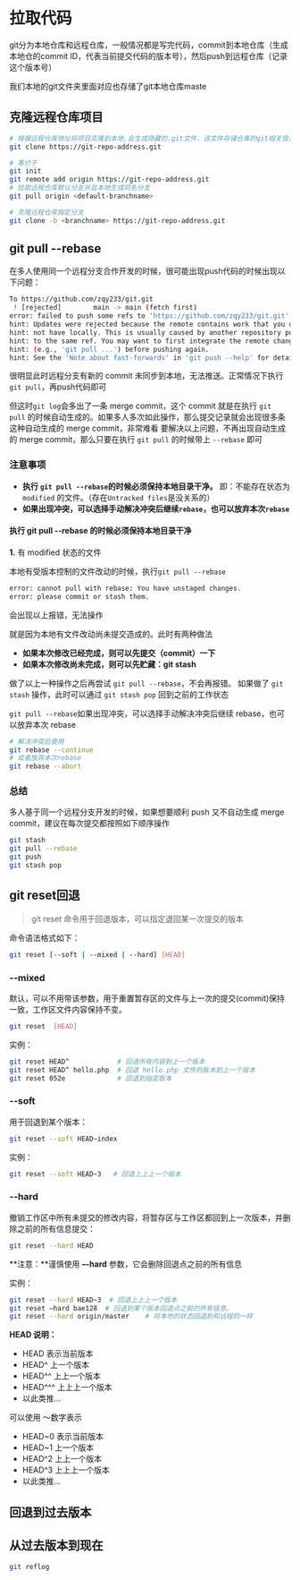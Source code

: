 # 拉取代码

git分为本地仓库和远程仓库，一般情况都是写完代码，commit到本地仓库（生成本地仓的commit ID，代表当前提交代码的版本号），然后push到远程仓库（记录这个版本号）

我们本地的git文件夹里面对应也存储了git本地仓库maste

## 克隆远程仓库项目

```sh
# 根据远程仓库地址将项目克隆到本地,会生成隐藏的.git文件，该文件存储仓库的git相关信息
git clone https://git-repo-address.git   

# 等价于
git init
git remote add origin https://git-repo-address.git    
# 拉取远程仓库默认分支并且本地生成同名分支
git pull origin <default-branchname>  

# 克隆远程仓库指定分支
git clone -b <branchname> https://git-repo-address.git  
```

## git pull --rebase

在多人使用同一个远程分支合作开发的时候，很可能出现push代码的时候出现以下问题：

```sh
To https://github.com/zqy233/git.git
 ! [rejected]        main -> main (fetch first)
error: failed to push some refs to 'https://github.com/zqy233/git.git'
hint: Updates were rejected because the remote contains work that you do
hint: not have locally. This is usually caused by another repository pushing
hint: to the same ref. You may want to first integrate the remote changes
hint: (e.g., 'git pull ...') before pushing again.
hint: See the 'Note about fast-forwards' in 'git push --help' for details.
```

很明显此时远程分支有新的 commit 未同步到本地，无法推送。正常情况下执行`git pull`，再push代码即可

但这时`git log`会多出了一条 merge commit，这个 commit 就是在执行 `git pull` 的时候自动生成的。如果多人多次如此操作，那么提交记录就会出现很多条这种自动生成的 merge commit，非常难看
要解决以上问题，不再出现自动生成的 merge commit，那么只要在执行 `git pull` 的时候带上 `--rebase` 即可

### 注意事项

- **执行 `git pull --rebase`的时候必须保持本地目录干净。** 即：不能存在状态为 `modified` 的文件。（存在`Untracked files`是没关系的）
- **如果出现冲突，可以选择手动解决冲突后继续`rebase`，也可以放弃本次`rebase`**

#### 执行 git pull --rebase 的时候必须保持本地目录干净

**1.** 有 modified 状态的文件

本地有受版本控制的文件改动的时候，执行`git pull --rebase`

```sh
error: cannot pull with rebase: You have unstaged changes.
error: please commit or stash them.
```

会出现以上报错，无法操作

就是因为本地有文件改动尚未提交造成的。此时有两种做法

- **如果本次修改已经完成，则可以先提交（commit）一下**
- **如果本次修改尚未完成，则可以先贮藏：git stash**

做了以上一种操作之后再尝试 `git pull --rebase`，不会再报错。
如果做了 `git stash` 操作，此时可以通过 `git stash pop` 回到之前的工作状态

`git pull --rebase`如果出现冲突，可以选择手动解决冲突后继续 rebase，也可以放弃本次 rebase

```sh
# 解决冲突后使用
git rebase --continue
# 或者放弃本次rebase
git rebase --abort
```

### 总结

多人基于同一个远程分支开发的时候，如果想要顺利 push 又不自动生成 merge commit，建议在每次提交都按照如下顺序操作

```sh
git stash
git pull --rebase
git push
git stash pop
```

## git reset回退

> git reset 命令用于回退版本，可以指定退回某一次提交的版本

命令语法格式如下：

```sh
git reset [--soft | --mixed | --hard] [HEAD]
```

### **--mixed** 

默认，可以不用带该参数，用于重置暂存区的文件与上一次的提交(commit)保持一致，工作区文件内容保持不变。

```sh
git reset  [HEAD] 
```

实例：

```sh
git reset HEAD^            # 回退所有内容到上一个版本  
git reset HEAD^ hello.php  # 回退 hello.php 文件的版本到上一个版本  
git reset 052e             # 回退到指定版本
```

### **--soft** 

用于回退到某个版本：

```sh
git reset --soft HEAD~index
```

实例：

```sh
git reset --soft HEAD~3   # 回退上上上一个版本 
```

### **--hard** 

撤销工作区中所有未提交的修改内容，将暂存区与工作区都回到上一次版本，并删除之前的所有信息提交：

```sh
git reset --hard HEAD
```

**注意：**谨慎使用 **–-hard** 参数，它会删除回退点之前的所有信息

实例：

```sh
git reset --hard HEAD~3  # 回退上上上一个版本  
git reset –hard bae128  # 回退到某个版本回退点之前的所有信息。 
git reset --hard origin/master    # 将本地的状态回退到和远程的一样 
```

**HEAD 说明：**

- HEAD 表示当前版本
- HEAD^ 上一个版本
- HEAD^^ 上上一个版本
- HEAD^^^ 上上上一个版本
- 以此类推...

可以使用 ～数字表示

- HEAD~0 表示当前版本
- HEAD~1 上一个版本
- HEAD^2 上上一个版本
- HEAD^3 上上上一个版本
- 以此类推...

## 回退到过去版本

## 从过去版本到现在

```sh
git reflog

```

